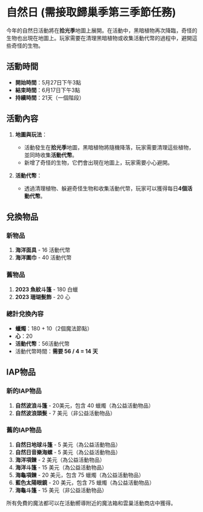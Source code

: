 # 自然日 (需接取歸巢季第三季節任務)

今年的自然日活動將在**拾光季**地圖上展開。在活動中，黑暗植物再次降臨，奇怪的生物也出現在地圖上。玩家需要在清理黑暗植物或收集活動代幣的過程中，避開這些奇怪的生物。

## 活動時間
- **開始時間**：5月27日下午3點
- **結束時間**：6月17日下午3點
- **持續時間**：21天（一個階段）

## 活動內容
1. **地圖與玩法**：
   - 活動發生在**拾光季**地圖，黑暗植物將隨機降落，玩家需要清理這些植物，並同時收集**活動代幣**。
   - 新增了奇怪的生物，它們會出現在地圖上，玩家需要小心避開。
   
2. **活動代幣**：
   - 透過清理植物、躲避奇怪生物和收集活動代幣，玩家可以獲得每日**4個活動代幣**。

## 兌換物品

### 新物品
1. **海洋面具** - 16 活動代幣
2. **海洋圍巾** - 40 活動代幣

### 舊物品
1. **2023 魚紋斗篷** - 180 白蠟
2. **2023 珊瑚髮飾** - 20 心

### 總計兌換內容
- **蠟燭**：180 + 10（2個魔法節點）
- **心**：20
- **活動代幣**：56活動代幣
- 活動代幣時間：**需要 56 / 4 = 14 天**

## IAP物品

### 新的IAP物品
1. **自然波浪斗篷** - 20美元，包含 40 蠟燭（為公益活動物品）
2. **自然波浪頭髮** - 7 美元（非公益活動物品）

### 舊的IAP物品
1. **自然日地球斗篷** - 5 美元（為公益活動物品）
2. **自然日音樂海螺** - 5 美元（為公益活動物品）
3. **海洋項鍊** - 2 美元（為公益活動物品）
4. **海洋斗篷** - 15 美元（為公益活動物品）
5. **海龜項鍊** - 20 美元，包含 75 蠟燭（為公益活動物品）
6. **藍色太陽眼鏡** - 20 美元，包含 75 蠟燭（為公益活動物品）
7. **海龜斗篷** - 15 美元（非公益活動物品）

所有免費的魔法都可以在活動嚮導附近的魔法箱和雲巢活動商店中獲得。